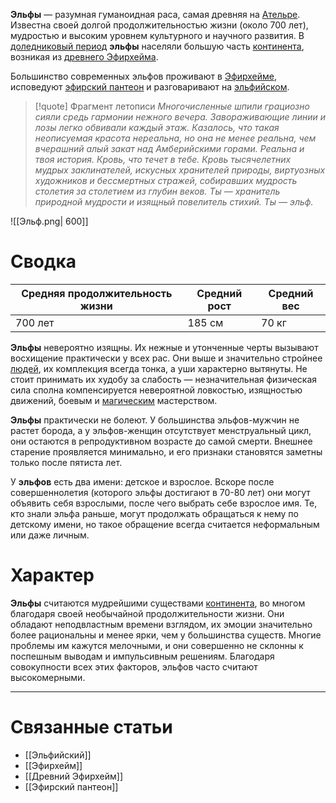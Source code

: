 **Эльфы** — разумная гуманоидная раса, самая древняя на [Ательре](Ательра). Известна своей долгой продолжительностью жизни (около 700 лет), мудростью и высоким уровнем культурного и научного развития. В [доледниковый период](История%20Ательры#Доледниковый%20период) **эльфы** населяли большую часть [континента](Ательра), возникая из [древнего Эфирхейма](Древний%20Эфирхейм).

Большинство современных эльфов проживают в [Эфирхейме](Эфирхейм), исповедуют [эфирский пантеон](Эфирский%20пантеон) и разговаривают на [эльфийском](Эльфийский).

> [!quote] Фрагмент летописи
> *Многочисленные шпили грациозно сияли средь гармонии нежного вечера. Завораживающие линии и лозы легко обвивали каждый этаж. Казалось, что такая неописуемая красота нереальна, но она не менее реальна, чем вчерашний алый закат над Амберийскими горами. Реальна и твоя история. Кровь, что течет в тебе. Кровь тысячелетних мудрых заклинателей, искусных хранителей природы, виртуозных художников и бессмертных стражей, собиравших мудрость столетия за столетием из глубин веков. Ты — хранитель природной мудрости и изящный повелитель стихий. Ты — эльф.*


![[Эльф.png| 600]]
# Сводка

| Средняя продолжительность жизни | Средний рост | Средний вес |
| ------------------------------- | ------------ | ----------- |
| 700 лет                         | 185 см       | 70 кг       |

**Эльфы** невероятно изящны. Их нежные и утонченные черты вызывают восхищение практически у всех рас. Они выше и значительно стройнее [людей](Люди), их комплекция всегда тонка, а уши характерно вытянуты. Не стоит принимать их худобу за слабость — незначительная физическая сила сполна компенсируется невероятной ловкостью, изящностью движений, боевым и [магическим](Магия.md) мастерством. 

**Эльфы** практически не болеют. У большинства эльфов-мужчин не растет борода, а у эльфов-женщин отсутствует менструальный цикл, они остаются в репродуктивном возрасте до самой смерти. Внешнее старение проявляется минимально, и его признаки становятся заметны только после пятиста лет. 

У **эльфов** есть два имени: детское и взрослое. Вскоре после совершеннолетия (которого эльфы достигают в 70-80 лет) они могут объявить себя взрослыми, после чего выбрать себе взрослое имя. Те, кто знали эльфа раньше, могут продолжать обращаться к нему по детскому имени, но такое обращение всегда считается неформальным или даже личным. 
# Характер
**Эльфы** считаются мудрейшими существами [континента](Ательра), во многом благодаря своей необычайной продолжительности жизни. Они обладают неподвластным времени взглядом, их эмоции значительно более рациональны и менее ярки, чем у большинства существ. Многие проблемы им кажутся мелочными, и они совершенно не склонны к поспешным выводам и импульсивным решениям. Благодаря совокупности всех этих факторов, эльфов часто считают высокомерными.

---
# Связанные статьи
- [[Эльфийский]]
- [[Эфирхейм]]
- [[Древний Эфирхейм]]
- [[Эфирский пантеон]]